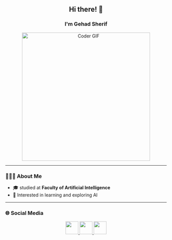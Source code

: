 <h2 align="center">Hi there! 👋</h2>

<h3 align="center">I'm Gehad Sherif</h3>

<p align="center">
  <img src="https://media.giphy.com/media/SWoSkN6DxTszqIKEqv/giphy.gif" alt="Coder GIF" width="400">
</p>

---

### 👩🏻‍💻 About Me
- 🎓 studied at **Faculty of Artificial Intelligence**
- 🤖 Interested in learning and exploring AI

---

### 🌐 Social Media
<p align="center">
  <a href="https://github.com/gehado2002" target="_blank">
    <img src="https://cdn.jsdelivr.net/gh/devicons/devicon/icons/github/github-original.svg" width="40" height="40"/>
  </a>
  <a href="https://www.linkedin.com/in/gehad-sherif-6447a3342/" target="_blank">
    <img src="https://cdn.jsdelivr.net/gh/devicons/devicon/icons/linkedin/linkedin-original.svg" width="40" height="40"/>
  </a>
  <a href="https://www.instagram.com/gehadsherif94/" target="_blank">
    <img src="https://cdn-icons-png.flaticon.com/512/2111/2111463.png" width="40" height="40"/>
  </a>
</p>
